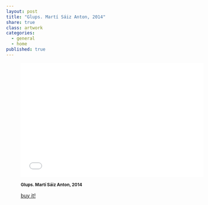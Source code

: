 ```yaml
---
layout: post
title: "Glups. Martí Sáiz Anton, 2014"
share: true
class: artwork
categories:
  - general
  - home
published: true
---
```


<figure class="text-center">
	<div class="embed-container">
		<iframe src="//player.vimeo.com/video/101392409?title=0&amp;portrait=0" width="500" height="314" frameborder="0" webkitallowfullscreen mozallowfullscreen allowfullscreen></iframe>
	</div>
	<figcaption>
		<p><small><strong>Glups. Martí Sáiz Anton, 2014</strong></small></p>
		<p><a href="http://www.inpocketart.com/product/glups-marti-saiz-anton-2014/" class="btn btn-primary btn-lg"><i class="fa fa-credit-card"></i> buy it!</a></p>
	</figcaption>
</figure>